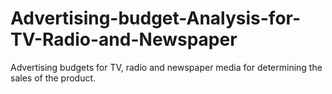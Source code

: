 # Advertising-budget-Analysis-for-TV-Radio-and-Newspaper
Advertising budgets for TV, radio and newspaper media for determining the sales of the product.
